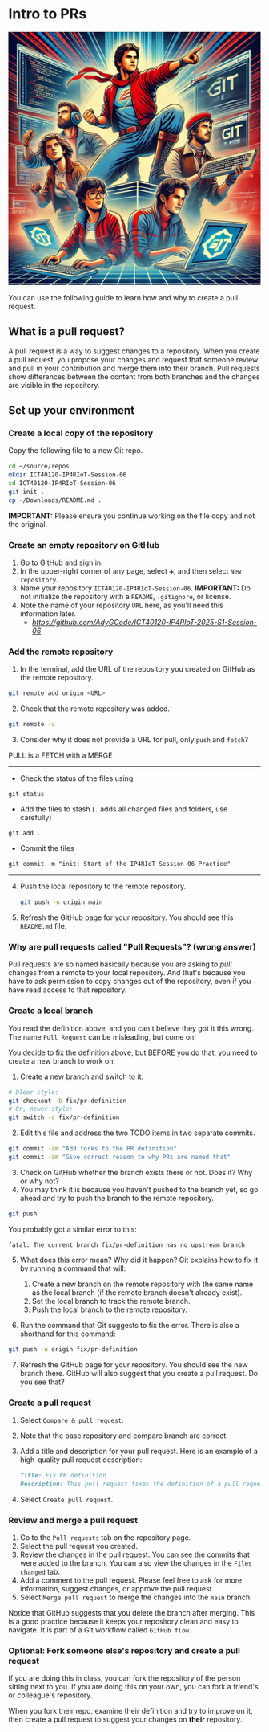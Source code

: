 # Intro to PRs

![Illustrative image of people working together](colab.png)

You can use the following guide to learn how and why to create a pull request.

## What is a pull request?

A pull request is a way to suggest changes to a repository. When you create a
pull request, you propose your changes and request that someone review and pull
in your contribution and merge them into their branch. Pull requests show
differences between the content from both branches and the changes are visible
in the repository.

<!-- TODO: Add information on PRs and forks. -->

## Set up your environment

### Create a local copy of the repository

Copy the following file to a new Git repo.

```bash
cd ~/source/repos
mkdir ICT40120-IP4RIoT-Session-06
cd ICT40120-IP4RIoT-Session-06
git init .
cp ~/Downloads/README.md .
```

**IMPORTANT:** Please ensure you continue working on the file copy and not the
original.

### Create an empty repository on GitHub

1. Go to [GitHub](https://github.com) and sign in.
2. In the upper-right corner of any page, select `➕`, and then select
   `New repository`.
3. Name your repository `ICT40120-IP4RIoT-Session-06`.
   **IMPORTANT:** Do not initialize the repository with a `README`,
   `.gitignore`, or license.
4. Note the name of your repository `URL` here, as you'll need this 
   information later.
   - *https://github.com/AdyGCode/ICT40120-IP4RIoT-2025-S1-Session-06*
      

### Add the remote repository

1. In the terminal, add the URL of the repository you created on GitHub as the
   remote repository.

```bash
git remote add origin <URL>
```

2. Check that the remote repository was added.

```bash
git remote -v
```

3. Consider why it does not provide a URL for pull, only `push` and `fetch`?

PULL is a FETCH with a MERGE

---

   - Check the status of the files using: 
   ```shell
   git status
   ```

   - Add the files to stash (`.` adds all changed files and folders, use 
     carefully)
   ```shell
   git add .
   ```

   - Commit the files
   ```shell
   git commit -m "init: Start of the IP4RIoT Session 06 Practice"
   ```
   
---


4. Push the local repository to the remote repository.

   ```bash
   git push -u origin main
   ```

5. Refresh the GitHub page for your repository. You should see this `README.md`
   file.

### Why are pull requests called "Pull Requests"? (wrong answer)

Pull requests are so named basically because you are asking to _pull_ changes
from a remote to your local repository. And that's because you have to ask
permission to copy changes out of the repository, even if you have read access
to that repository.

<!--TODO: This answer is SO wrong, I think we need to fix it! -->

### Create a local branch

You read the definition above, and you can't believe they got it this wrong. The
name `Pull Request` can be misleading, but come on!

You decide to fix the definition above, but BEFORE you do that, you need to
create a new branch to work on.

1. Create a new branch and switch to it.

```bash
# Older style:
git checkout -b fix/pr-definition
# Or, newer style:
git switch -c fix/pr-definition
```

2. Edit this file and address the two TODO items in two separate commits.

```bash
git commit -am "Add forks to the PR definition"
git commit -am "Give correct reason to why PRs are named that"
```

3. Check on GitHub whether the branch exists there or not. Does it? Why or why
   not?
4. You may think it is because you haven't pushed to the branch yet, so go ahead
   and try to push the branch to the remote repository.

```bash
git push
```

You probably got a similar error to this:

```text
fatal: The current branch fix/pr-definition has no upstream branch
```

5. What does this error mean? Why did it happen? Git explains how to fix it by
   running a command that will:

    1. Create a new branch on the remote repository with the same name as the
       local branch (if the remote branch doesn't already exist).
    2. Set the local branch to track the remote branch.
    3. Push the local branch to the remote repository.

7. Run the command that Git suggests to fix the error. There is also a shorthand
   for this command:

```bash
git push -u origin fix/pr-definition
```

7. Refresh the GitHub page for your repository. You should see the new branch
   there. GitHub will also suggest that you create a pull request. Do you see
   that?

### Create a pull request

1. Select `Compare & pull request`.
2. Note that the base repository and compare branch are correct.
3. Add a title and description for your pull request. Here is an example of a
   high-quality pull request description:

   ```markdown
   Title: Fix PR definition
   Description: This pull request fixes the definition of a pull request. It adds information about forks and corrects why pull requests are called "pull requests".
   ```

4. Select `Create pull request`.

### Review and merge a pull request

1. Go to the `Pull requests` tab on the repository page.
2. Select the pull request you created.
3. Review the changes in the pull request. You can see the commits that were
   added to the branch. You can also view the changes in the `Files changed`
   tab.
4. Add a comment to the pull request. Please feel free to ask for more
   information, suggest changes, or approve the pull request.
5. Select `Merge pull request` to merge the changes into the `main` branch.

Notice that GitHub suggests that you delete the branch after merging. This is a
good practice because it keeps your repository clean and easy to navigate. It is
part of a Git workflow called `GitHub flow`.

### Optional: Fork someone else's repository and create a pull request

If you are doing this in class, you can fork the repository of the person
sitting next to you. If you are doing this on your own, you can fork a friend's
or colleague's repository.

When you fork their repo, examine their definition and try to improve on it,
then create a pull request to suggest your changes on **their** repository.

